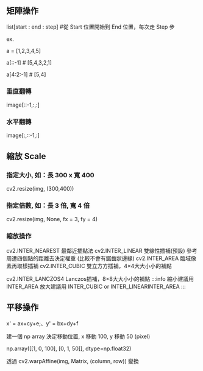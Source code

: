 ## 矩陣操作

list[start : end : step] #從 Start 位置開始到 End 位置，每次走 Step 步

ex.

a = [1,2,3,4,5]

a[::-1] # [5,4,3,2,1]

a[4:2:-1] # [5,4]

### 垂直翻轉
image[::-1,:,:]  

### 水平翻轉
image[:,::-1,:]

## 縮放 Scale

### 指定大小, 如：長 300 x 寬 400

cv2.resize(img, (300,400))

### 指定倍數, 如：長 3 倍, 寬 4 倍

cv2.resize(img, None, fx = 3, fy = 4)

### 縮放操作

cv2.INTER_NEAREST 最鄰近插點法
cv2.INTER_LINEAR 雙線性插補(預設)
參考周遭四個點的距離去決定權重 (比較不會有鋸齒狀邊緣) 
cv2.INTER_AREA 臨域像素再取樣插補
cv2.INTER_CUBIC 雙立⽅方插補，4×4⼤大⼩小的補點

cv2.INTER_LANCZOS4 Lanczos插補，8×8⼤大⼩小的補點 :::info 縮小建議用 INTER_AREA 放大建議用 INTER_CUBIC or INTER_LINEARINTER_AREA :::

## 平移操作

x' = ax+cy+e;、y' = bx+dy+f

建一個 np array 決定移動位置, x 移動 100, y 移動 50 (pixel)

 np.array([[1, 0, 100],
 [0, 1, 50]], dtype=np.float32)
 
透過 cv2.warpAffine(img, Matrix, (column, row)) 變換
